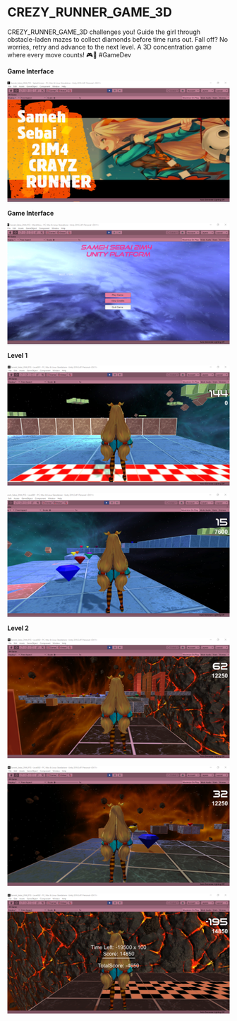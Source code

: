 # CREZY_RUNNER_GAME_3D
CREZY_RUNNER_GAME_3D challenges you! Guide the girl through obstacle-laden mazes to collect diamonds before time runs out. Fall off? No worries, retry and advance to the next level. A 3D concentration game where every move counts! 🎮💎 #GameDev

**Game Interface**

![Game Interface](https://github.com/SamahSebai/CREZY_RUNNER_GAME_3D/blob/main/screenshot/1.png)

**Game Interface**

![Game Interface](https://github.com/SamahSebai/CREZY_RUNNER_GAME_3D/blob/main/screenshot/2.png)


**Level 1**

![Level 1](https://github.com/SamahSebai/CREZY_RUNNER_GAME_3D/blob/main/screenshot/3.png)


![Level 1](https://github.com/SamahSebai/CREZY_RUNNER_GAME_3D/blob/main/screenshot/7.png)


**Level 2**

![Level 2](https://github.com/SamahSebai/CREZY_RUNNER_GAME_3D/blob/main/screenshot/11.png)


![Level 2](https://github.com/SamahSebai/CREZY_RUNNER_GAME_3D/blob/main/screenshot/12.png)


![Level 2](https://github.com/SamahSebai/CREZY_RUNNER_GAME_3D/blob/main/screenshot/16.png)
